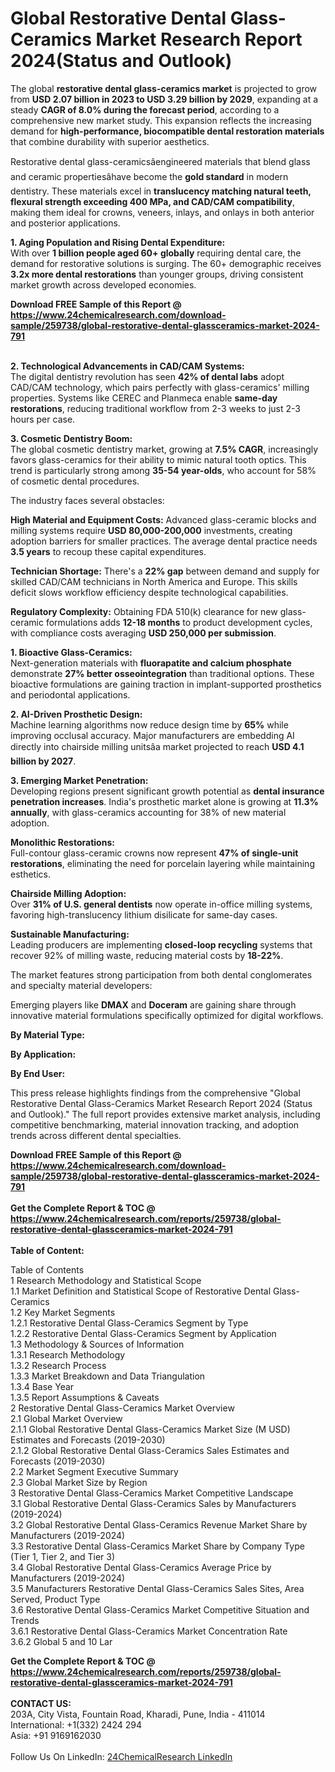 <h1>Global Restorative Dental Glass-Ceramics Market Research Report 2024(Status and Outlook)</h1><p>The global <strong>restorative dental glass-ceramics market</strong> is projected to grow from <strong>USD 2.07 billion in 2023 to USD 3.29 billion by 2029</strong>, expanding at a steady <strong>CAGR of 8.0% during the forecast period</strong>, according to a comprehensive new market study. This expansion reflects the increasing demand for <strong>high-performance, biocompatible dental restoration materials</strong> that combine durability with superior aesthetics.</p><p>Restorative dental glass-ceramicsâengineered materials that blend glass and ceramic propertiesâhave become the <strong>gold standard</strong> in modern dentistry. These materials excel in <strong>translucency matching natural teeth, flexural strength exceeding 400 MPa, and CAD/CAM compatibility</strong>, making them ideal for crowns, veneers, inlays, and onlays in both anterior and posterior applications.</p><p><strong>1. Aging Population and Rising Dental Expenditure:</strong><br>
With over <strong>1 billion people aged 60+ globally</strong> requiring dental care, the demand for restorative solutions is surging. The 60+ demographic receives <strong>3.2x more dental restorations</strong> than younger groups, driving consistent market growth across developed economies.</p><div><b>Download FREE Sample of this Report @ 
            <a href="https://www.24chemicalresearch.com/download-sample/259738/global-restorative-dental-glassceramics-market-2024-791">
            https://www.24chemicalresearch.com/download-sample/259738/global-restorative-dental-glassceramics-market-2024-791</a></b></div><br><p><strong>2. Technological Advancements in CAD/CAM Systems:</strong><br>
The digital dentistry revolution has seen <strong>42% of dental labs</strong> adopt CAD/CAM technology, which pairs perfectly with glass-ceramics' milling properties. Systems like CEREC and Planmeca enable <strong>same-day restorations</strong>, reducing traditional workflow from 2-3 weeks to just 2-3 hours per case.</p><p><strong>3. Cosmetic Dentistry Boom:</strong><br>
The global cosmetic dentistry market, growing at <strong>7.5% CAGR</strong>, increasingly favors glass-ceramics for their ability to mimic natural tooth optics. This trend is particularly strong among <strong>35-54 year-olds</strong>, who account for 58% of cosmetic dental procedures.</p><p>The industry faces several obstacles:</p><p><strong>High Material and Equipment Costs:</strong> Advanced glass-ceramic blocks and milling systems require <strong>USD 80,000-200,000</strong> investments, creating adoption barriers for smaller practices. The average dental practice needs <strong>3.5 years</strong> to recoup these capital expenditures.</p><p><strong>Technician Shortage:</strong> There's a <strong>22% gap</strong> between demand and supply for skilled CAD/CAM technicians in North America and Europe. This skills deficit slows workflow efficiency despite technological capabilities.</p><p><strong>Regulatory Complexity:</strong> Obtaining FDA 510(k) clearance for new glass-ceramic formulations adds <strong>12-18 months</strong> to product development cycles, with compliance costs averaging <strong>USD 250,000 per submission</strong>.</p><p><strong>1. Bioactive Glass-Ceramics:</strong><br>
Next-generation materials with <strong>fluorapatite and calcium phosphate</strong> demonstrate <strong>27% better osseointegration</strong> than traditional options. These bioactive formulations are gaining traction in implant-supported prosthetics and periodontal applications.</p><p><strong>2. AI-Driven Prosthetic Design:</strong><br>
Machine learning algorithms now reduce design time by <strong>65%</strong> while improving occlusal accuracy. Major manufacturers are embedding AI directly into chairside milling unitsâa market projected to reach <strong>USD 4.1 billion by 2027</strong>.</p><p><strong>3. Emerging Market Penetration:</strong><br>
Developing regions present significant growth potential as <strong>dental insurance penetration increases</strong>. India's prosthetic market alone is growing at <strong>11.3% annually</strong>, with glass-ceramics accounting for 38% of new material adoption.</p><p><strong>Monolithic Restorations:</strong><br>
	Full-contour glass-ceramic crowns now represent <strong>47% of single-unit restorations</strong>, eliminating the need for porcelain layering while maintaining esthetics.</p><p><strong>Chairside Milling Adoption:</strong><br>
	Over <strong>31% of U.S. general dentists</strong> now operate in-office milling systems, favoring high-translucency lithium disilicate for same-day cases.</p><p><strong>Sustainable Manufacturing:</strong><br>
	Leading producers are implementing <strong>closed-loop recycling</strong> systems that recover 92% of milling waste, reducing material costs by <strong>18-22%</strong>.</p><p>The market features strong participation from both dental conglomerates and specialty material developers:</p><p>Emerging players like <strong>DMAX</strong> and <strong>Doceram</strong> are gaining share through innovative material formulations specifically optimized for digital workflows.</p><p><strong>By Material Type:</strong></p><p><strong>By Application:</strong></p><p><strong>By End User:</strong></p><p>This press release highlights findings from the comprehensive "Global Restorative Dental Glass-Ceramics Market Research Report 2024 (Status and Outlook)." The full report provides extensive market analysis, including competitive benchmarking, material innovation tracking, and adoption trends across different dental specialties.</p><div><b>Download FREE Sample of this Report @ 
            <a href="https://www.24chemicalresearch.com/download-sample/259738/global-restorative-dental-glassceramics-market-2024-791">
            https://www.24chemicalresearch.com/download-sample/259738/global-restorative-dental-glassceramics-market-2024-791</a></b></div><br><div><b>Get the Complete Report & TOC @ 
            <a href="https://www.24chemicalresearch.com/reports/259738/global-restorative-dental-glassceramics-market-2024-791">
            https://www.24chemicalresearch.com/reports/259738/global-restorative-dental-glassceramics-market-2024-791</a></b></div><br>
            <b>Table of Content:</b><p>Table of Contents<br />
1 Research Methodology and Statistical Scope<br />
1.1 Market Definition and Statistical Scope of Restorative Dental Glass-Ceramics<br />
1.2 Key Market Segments<br />
1.2.1 Restorative Dental Glass-Ceramics Segment by Type<br />
1.2.2 Restorative Dental Glass-Ceramics Segment by Application<br />
1.3 Methodology & Sources of Information<br />
1.3.1 Research Methodology<br />
1.3.2 Research Process<br />
1.3.3 Market Breakdown and Data Triangulation<br />
1.3.4 Base Year<br />
1.3.5 Report Assumptions & Caveats<br />
2 Restorative Dental Glass-Ceramics Market Overview<br />
2.1 Global Market Overview<br />
2.1.1 Global Restorative Dental Glass-Ceramics Market Size (M USD) Estimates and Forecasts (2019-2030)<br />
2.1.2 Global Restorative Dental Glass-Ceramics Sales Estimates and Forecasts (2019-2030)<br />
2.2 Market Segment Executive Summary<br />
2.3 Global Market Size by Region<br />
3 Restorative Dental Glass-Ceramics Market Competitive Landscape<br />
3.1 Global Restorative Dental Glass-Ceramics Sales by Manufacturers (2019-2024)<br />
3.2 Global Restorative Dental Glass-Ceramics Revenue Market Share by Manufacturers (2019-2024)<br />
3.3 Restorative Dental Glass-Ceramics Market Share by Company Type (Tier 1, Tier 2, and Tier 3)<br />
3.4 Global Restorative Dental Glass-Ceramics Average Price by Manufacturers (2019-2024)<br />
3.5 Manufacturers Restorative Dental Glass-Ceramics Sales Sites, Area Served, Product Type<br />
3.6 Restorative Dental Glass-Ceramics Market Competitive Situation and Trends<br />
3.6.1 Restorative Dental Glass-Ceramics Market Concentration Rate<br />
3.6.2 Global 5 and 10 Lar</p><div><b>Get the Complete Report & TOC @ 
            <a href="https://www.24chemicalresearch.com/reports/259738/global-restorative-dental-glassceramics-market-2024-791">
            https://www.24chemicalresearch.com/reports/259738/global-restorative-dental-glassceramics-market-2024-791</a></b></div><br><b>CONTACT US:</b><br>
            203A, City Vista, Fountain Road, Kharadi, Pune, India - 411014<br>
            International: +1(332) 2424 294<br>
            Asia: +91 9169162030 <br><br>
            Follow Us On LinkedIn: <a href="https://www.linkedin.com/company/24chemicalresearch/">24ChemicalResearch LinkedIn</a>